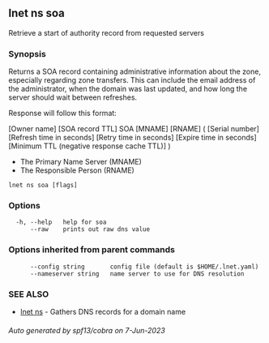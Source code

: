 ## lnet ns soa

Retrieve a start of authority record from requested servers

### Synopsis

Returns a SOA record containing administrative information about 
the zone, especially regarding zone transfers. This can include 
the email address of the administrator, when the domain was last
updated, and how long the server should wait between refreshes.

Response will follow this format:

[Owner name] [SOA record TTL] SOA [MNAME] [RNAME] (
	[Serial number]
	[Refresh time in seconds]
	[Retry time in seconds]
	[Expire time in seconds]
	[Minimum TTL (negative response cache TTL)]
)
  - The Primary Name Server (MNAME)
  - The Responsible Person (RNAME)

```
lnet ns soa [flags]
```

### Options

```
  -h, --help   help for soa
      --raw    prints out raw dns value
```

### Options inherited from parent commands

```
      --config string       config file (default is $HOME/.lnet.yaml)
      --nameserver string   name server to use for DNS resolution
```

### SEE ALSO

* [lnet ns](lnet_ns.md)	 - Gathers DNS records for a domain name

###### Auto generated by spf13/cobra on 7-Jun-2023
